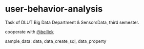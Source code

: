 # user-behavior-analysis
Task of DLUT Big Data Department &amp; SensorsData, third semester.

cooperate with [@bellick](https://github.com/bellick)

sample_data: data, data_create_sql, data_property
